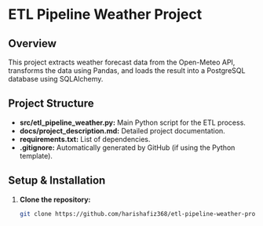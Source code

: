 # ETL Pipeline Weather Project

## Overview
This project extracts weather forecast data from the Open-Meteo API, transforms the data using Pandas, and loads the result into a PostgreSQL database using SQLAlchemy.

## Project Structure
- **src/etl_pipeline_weather.py:** Main Python script for the ETL process.
- **docs/project_description.md:** Detailed project documentation.
- **requirements.txt:** List of dependencies.
- **.gitignore:** Automatically generated by GitHub (if using the Python template).

## Setup & Installation
1. **Clone the repository:**
   ```bash
   git clone https://github.com/harishafiz368/etl-pipeline-weather-project.git

